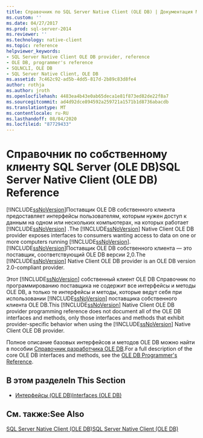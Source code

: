 ```yaml
---
title: Справочник по SQL Server Native Client (OLE DB) | Документация Майкрософт
ms.custom: ''
ms.date: 04/27/2017
ms.prod: sql-server-2014
ms.reviewer: ''
ms.technology: native-client
ms.topic: reference
helpviewer_keywords:
- SQL Server Native Client OLE DB provider, reference
- OLE DB, programmer's reference
- SQLNCLI, OLE DB
- SQL Server Native Client, OLE DB
ms.assetid: 7c462c92-ad5b-4dd5-817d-2b89c83d8fe4
author: rothja
ms.author: jroth
ms.openlocfilehash: 4483ea4b43e0ab65deca1e81f873ed82de22f8a7
ms.sourcegitcommit: ad4d92dce894592a259721a1571b1d8736abacdb
ms.translationtype: MT
ms.contentlocale: ru-RU
ms.lasthandoff: 08/04/2020
ms.locfileid: "87729433"
---
```

# <a name="sql-server-native-client-ole-db-reference"></a><span data-ttu-id="9628f-102">Справочник по собственному клиенту SQL Server (OLE DB)</span><span class="sxs-lookup"><span data-stu-id="9628f-102">SQL Server Native Client (OLE DB) Reference</span></span>
  <span data-ttu-id="9628f-103">[!INCLUDE[ssNoVersion](../../includes/ssnoversion-md.md)]Поставщик OLE DB собственного клиента предоставляет интерфейсы пользователям, которым нужен доступ к данным на одном или нескольких компьютерах, на которых работает [!INCLUDE[ssNoVersion](../../includes/ssnoversion-md.md)] .</span><span class="sxs-lookup"><span data-stu-id="9628f-103">The [!INCLUDE[ssNoVersion](../../includes/ssnoversion-md.md)] Native Client OLE DB provider exposes interfaces to consumers wanting access to data on one or more computers running [!INCLUDE[ssNoVersion](../../includes/ssnoversion-md.md)].</span></span> <span data-ttu-id="9628f-104">[!INCLUDE[ssNoVersion](../../includes/ssnoversion-md.md)]Поставщик OLE DB собственного клиента — это поставщик, соответствующий OLE DB версии 2,0.</span><span class="sxs-lookup"><span data-stu-id="9628f-104">The [!INCLUDE[ssNoVersion](../../includes/ssnoversion-md.md)] Native Client OLE DB provider is an OLE DB version 2.0-compliant provider.</span></span>  
  
 <span data-ttu-id="9628f-105">Этот [!INCLUDE[ssNoVersion](../../includes/ssnoversion-md.md)] собственный клиент OLE DB Справочник по программированию поставщика не содержит все интерфейсы и методы OLE DB, а только те интерфейсы и методы, которые ведут себя при использовании [!INCLUDE[ssNoVersion](../../includes/ssnoversion-md.md)] поставщика собственного клиента OLE DB.</span><span class="sxs-lookup"><span data-stu-id="9628f-105">This [!INCLUDE[ssNoVersion](../../includes/ssnoversion-md.md)] Native Client OLE DB provider programming reference does not document all of the OLE DB interfaces and methods, only those interfaces and methods that exhibit provider-specific behavior when using the [!INCLUDE[ssNoVersion](../../includes/ssnoversion-md.md)] Native Client OLE DB provider.</span></span>  
  
 <span data-ttu-id="9628f-106">Полное описание базовых интерфейсов и методов OLE DB можно найти в пособии [Справочник разработчика OLE DB](https://go.microsoft.com/fwlink/?LinkId=45232).</span><span class="sxs-lookup"><span data-stu-id="9628f-106">For a full description of the core OLE DB interfaces and methods, see the [OLE DB Programmer's Reference](https://go.microsoft.com/fwlink/?LinkId=45232).</span></span>  
  
## <a name="in-this-section"></a><span data-ttu-id="9628f-107">В этом разделе</span><span class="sxs-lookup"><span data-stu-id="9628f-107">In This Section</span></span>  
  
-   [<span data-ttu-id="9628f-108">Интерфейсы (OLE DB)</span><span class="sxs-lookup"><span data-stu-id="9628f-108">Interfaces &#40;OLE DB&#41;</span></span>](../../database-engine/dev-guide/interfaces-ole-db.md)  
  
## <a name="see-also"></a><span data-ttu-id="9628f-109">См. также:</span><span class="sxs-lookup"><span data-stu-id="9628f-109">See Also</span></span>  
 [<span data-ttu-id="9628f-110">SQL Server Native Client (OLE DB)</span><span class="sxs-lookup"><span data-stu-id="9628f-110">SQL Server Native Client &#40;OLE DB&#41;</span></span>](../native-client/ole-db/sql-server-native-client-ole-db.md)  
  
  
